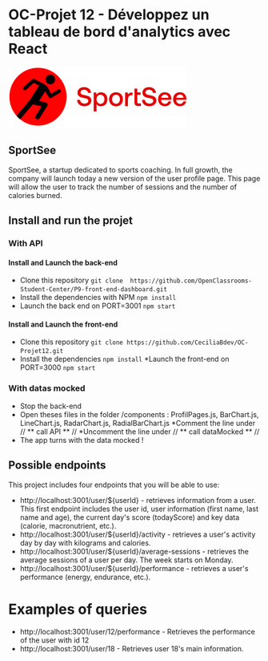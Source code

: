 # OC-Projet 12 - Développez un tableau de bord d'analytics avec React 

![logo](./src/assets/logo.svg)

## SportSee
SportSee, a startup dedicated to sports coaching. In full growth, the company will launch today a new version of the user profile page. This page will allow the user to track the number of sessions and the number of calories burned.
⁩ 
## Install and run the projet

### With API

#### Install and Launch the back-end
* Clone this repository `git clone  https://github.com/OpenClassrooms-Student-Center/P9-front-end-dashboard.git`
* Install the dependencies with NPM `npm install`
* Launch the back end on PORT=3001 `npm start`

#### Install and Launch the front-end
* Clone this repository `git clone https://github.com/CeciliaBdev/OC-Projet12.git`
* Install the dependencies `npm install`
*Launch the front-end on PORT=3000 `npm start`

### With datas mocked
* Stop the back-end 
* Open theses files in the folder /components : ProfilPages.js, BarChart.js, LineChart.js, RadarChart.js, RadialBarChart.js
*Comment the line under // ** call API ** //
*Uncomment the line under // ** call dataMocked ** //
* The app turns with the data mocked !

## Possible endpoints
This project includes four endpoints that you will be able to use:

* http://localhost:3001/user/${userId} - retrieves information from a user. This first endpoint includes the user id, user information (first name, last name and age), the current day's score (todayScore) and key data (calorie, macronutrient, etc.).
* http://localhost:3001/user/${userId}/activity - retrieves a user's activity day by day with kilograms and calories.
* http://localhost:3001/user/${userId}/average-sessions - retrieves the average sessions of a user per day. The week starts on Monday.
* http://localhost:3001/user/${userId}/performance - retrieves a user's performance (energy, endurance, etc.).

# Examples of queries

* http://localhost:3001/user/12/performance - Retrieves the performance of the user with id 12
* http://localhost:3001/user/18 - Retrieves user 18's main information.

